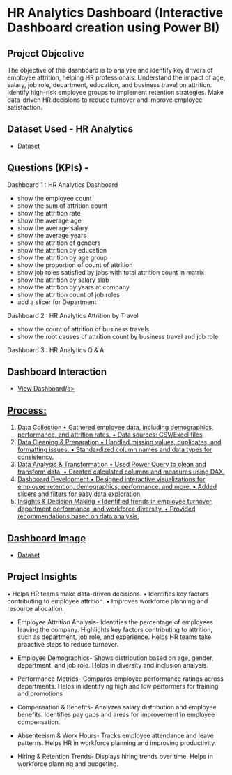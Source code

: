 # HR Analytics Dashboard (Interactive Dashboard creation using Power BI)
## Project Objective
The objective of this dashboard is to analyze and identify key drivers of employee attrition, helping HR professionals:
Understand the impact of age, salary, job role, department, education, and business travel on attrition.
Identify high-risk employee groups to implement retention strategies.
Make data-driven HR decisions to reduce turnover and improve employee satisfaction.

## Dataset Used - HR Analytics
- <a href="https://github.com/nehaS785/Power-BI-Dashboard-Project/blob/main/HR_Analytics.csv">Dataset<a>

## Questions  (KPIs) -

Dashboard 1 : HR Analytics Dashboard
- show the employee count
- show the sum of attrition count
- show the attrition rate 
- show the average age 
- show the average salary
- show the average years
- show the attrition of genders
- show the attrition by education
- show the attrition by age group
- show the proportion of count of attrition
- show job roles satisfied by jobs with total attrition count in matrix
- show the attrition by salary slab
- show the attrition by years at company
- show the attrition count of job roles
- add a slicer for Department

Dashboard 2 : HR Analytics Attrition by Travel
- show the count of attrition of business travels
- show the root causes of attrition count  by business travel and job role
  
Dashboard 3 : HR Analytics Q & A

## Dashboard Interaction
- <a href="https://github.com/nehaS785/Power-BI-Dashboard-Project/blob/main/Hr%20Analytics%20Dashboard%20PowerBI.pbix">View Dashboard/a>

## Process:
1. Data Collection
•	Gathered employee data, including demographics, performance, and attrition rates.
•	Data sources: CSV/Excel files
2. Data Cleaning & Preparation
•	Handled missing values, duplicates, and formatting issues.
•	Standardized column names and data types for consistency.
3. Data Analysis & Transformation
•	Used Power Query to clean and transform data.
•	Created calculated columns and measures using DAX.
4. Dashboard Development
•	Designed interactive visualizations for employee retention, demographics, performance, and more.
•	Added slicers and filters for easy data exploration.
5. Insights & Decision Making
•	Identified trends in employee turnover, department performance, and workforce diversity.
•	Provided recommendations based on data analysis.

## Dashboard Image
  - <a href="https://github.com/nehaS785/Power-BI-Dashboard-Project/blob/main/HR%20Analytics%20Dashboard.pdf">Dataset<a>
  
## Project Insights
•	Helps HR teams make data-driven decisions.
•	Identifies key factors contributing to employee attrition.
•	Improves workforce planning and resource allocation.

- Employee Attrition Analysis-
Identifies the percentage of employees leaving the company.
Highlights key factors contributing to attrition, such as department, job role, and experience.
Helps HR teams take proactive steps to reduce turnover.

- Employee Demographics-
Shows distribution based on age, gender, department, and job role.
Helps in diversity and inclusion analysis.

- Performance Metrics-
Compares employee performance ratings across departments.
Helps in identifying high and low performers for training and promotions

- Compensation & Benefits-
Analyzes salary distribution and employee benefits.
Identifies pay gaps and areas for improvement in employee compensation.

- Absenteeism & Work Hours-
Tracks employee attendance and leave patterns.
Helps HR in workforce planning and improving productivity.

- Hiring & Retention Trends-
Displays hiring trends over time.
Helps in workforce planning and budgeting.
